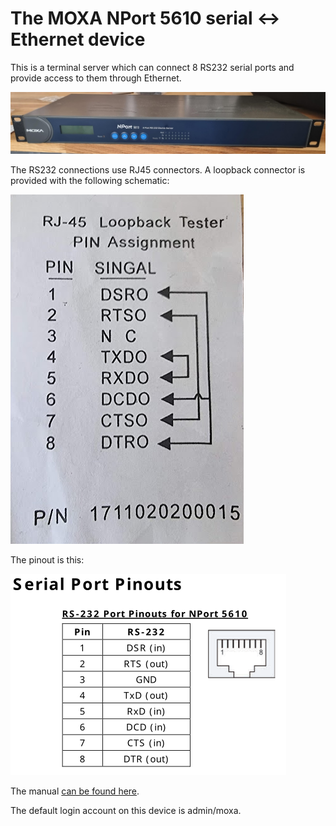 # The MOXA NPort 5610 serial <-> Ethernet device

This is a terminal server which can connect 8 RS232 serial ports and provide access to them through Ethernet.

![image-20241109-094838.png](image-20241109-094838.png)

The RS232 connections use RJ45 connectors. A loopback connector is provided with the following schematic:

![image-20241109-094955.png](image-20241109-094955.png)

The pinout is this:

![image-20241109-181805.png](image-20241109-181805.png)

The manual [can be found here](https://www.manualslib.com/download/1146192/Moxa-Technologies-Nport-5610-8.html).

The default login account on this device is admin/moxa.

